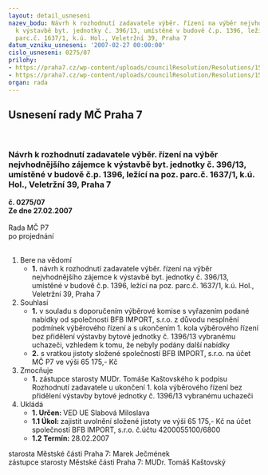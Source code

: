 ```yaml
---
layout: detail_usneseni
nazev_bodu: Návrh k rozhodnutí zadavatele výběr. řízení na výběr nejvhodnějšího zájemce
  k výstavbě byt. jednotky č. 396/13, umístěné v budově č.p. 1396, ležící na poz.
  parc.č. 1637/1, k.ú. Hol., Veletržní 39, Praha 7
datum_vzniku_usneseni: '2007-02-27 00:00:00'
cislo_usneseni: 0275/07
prilohy:
- https://praha7.cz/wp-content/uploads/councilResolution/Resolutions/15616/13-1_podm%c3%adnky_veletr%c5%ben%c3%ad_39.doc
- https://praha7.cz/wp-content/uploads/councilResolution/Resolutions/15616/13-1_ozn%c3%a1men%c3%ad_veletr%c5%ben%c3%ad_39.doc
organ: rada
---
```

<div id="ucUsn_pList" class="usn">
	<span><h2>Usnesení rady MČ Praha 7 </h2>
<br></span><div class="standBody">
<span><h3>Návrh k rozhodnutí zadavatele výběr. řízení na výběr nejvhodnějšího zájemce k výstavbě byt. jednotky č. 396/13, umístěné v budově č.p. 1396, ležící na poz. parc.č. 1637/1, k.ú. Hol., Veletržní 39, Praha 7</h3></span><div class="center">
		<strong>č. 0275/07</strong><br>
	</div>
<div class="center">
		<strong>Ze dne 27.02.2007</strong><br><br>
	</div>Rada MČ P7<br> po projednání<br><br><ol>
<li>Bere na vědomí<ul><li>
<strong>1.</strong> návrh k rozhodnutí zadavatele výběr. řízení na výběr nejvhodnějšího zájemce k výstavbě byt. jednotky č. 396/13, umístěné v budově č.p. 1396, ležící na poz. parc.č. 1637/1, k.ú. Hol., Veletržní 39, Praha 7  </li></ul>
</li>
<li>Souhlasí<ul>
<li>
<strong>1.</strong> v souladu s doporučením výběrové komise s vyřazením podané nabídky od společnosti BFB IMPORT, s.r.o. z důvodu nesplnění podmínek výběrového řízení a s ukončením 1. kola výběrového řízení bez přidělení výstavby bytové jednotky č. 1396/13 vybranému uchazeči, vzhledem k tomu, že nebyly podány další nabídky</li>
<li>
<strong>2.</strong> s vratkou jistoty složené společností BFB IMPORT, s.r.o. na účet MČ P7 ve výši 65 175,- Kč  </li>
</ul>
</li>
<li>Zmocňuje<ul><li>
<strong>1.</strong> zástupce starosty MUDr. Tomáše Kaštovského k podpisu Rozhodnutí zadavatele u ukončení 1. kola výběrového řízení bez přidělení výstavby bytové jednotky č. 1396/13 vybranému  uchazeči   </li></ul>
</li>
<li>Ukládá<ul>
<li>
<strong>1. Určen: </strong>VED UE Slabová Miloslava</li>
<li>
<strong>1.1 Úkol: </strong>zajistit uvolnění složené jistoty ve výši 65 175,- Kč na účet společností BFB IMPORT, s.r.o. č.účtu 4200055100/6800</li>
<li>
<strong>1.2 Termín: </strong>28.02.2007</li>
</ul>
</li>
</ol>starosta Městské části Praha 7: Marek Ječmének<br>zástupce starosty Městské části Praha 7: MUDr. Tomáš Kaštovský 
</div>
</div>